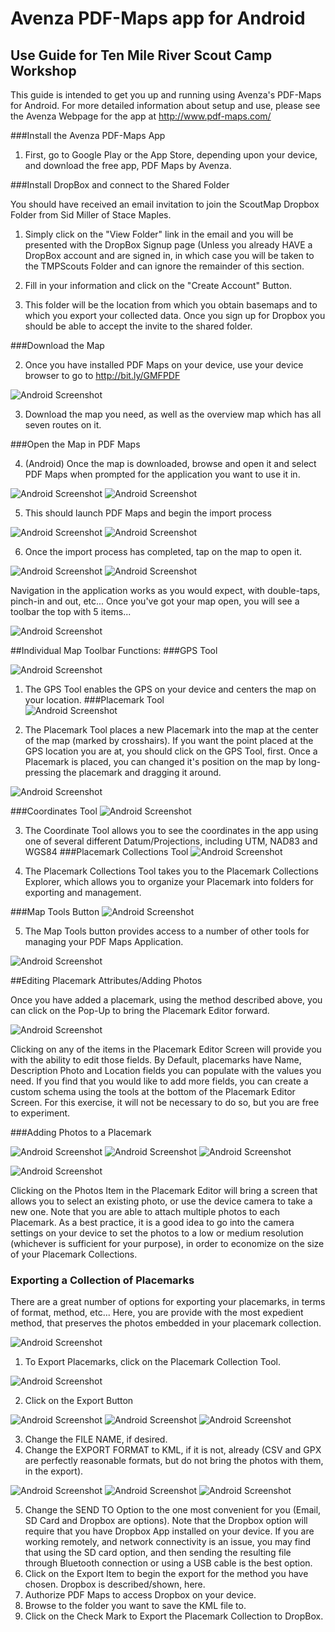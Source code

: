 # Avenza PDF-Maps app for Android
## Use Guide for Ten Mile River Scout Camp Workshop

This guide is intended to get you up and running using Avenza's PDF-Maps for Android. For more detailed information about setup and use, please see the Avenza Webpage for the app at http://www.pdf-maps.com/

###Install the Avenza PDF-Maps App

1. First, go to Google Play or the App Store, depending upon your device, and download the free app, PDF Maps by Avenza.

###Install DropBox and connect to the Shared Folder

You should have received an email invitation to join the ScoutMap Dropbox Folder from Sid Miller of Stace Maples. 

1. Simply click on the "View Folder" link in the email and you will be presented with the DropBox Signup page (Unless you already HAVE a DropBox account and are signed in, in which case you will be taken to the TMPScouts Folder and can ignore the remainder of this section.

2. Fill in your information and click on the "Create Account" Button.

2.  This folder will be the location from which you obtain basemaps and to which you export your collected data. Once you sign up for Dropbox you should be able to accept the invite to the shared folder.

###Download the Map

2. Once you have installed PDF Maps on your device, use your device browser to go to http://bit.ly/GMFPDF

  ![Android Screenshot](https://dl.dropboxusercontent.com/u/31204294/images/Screenshot_2014-07-24-14-17-01.png "Android Screenshot")

3. Download the map you need, as well as the overview map which has all seven routes on it.

###Open the Map in PDF Maps

4. (Android) Once the map is downloaded, browse and open it and select PDF Maps when prompted for the application you want to use it in.  

  ![Android Screenshot](https://dl.dropboxusercontent.com/u/31204294/images/Screenshot_2014-07-24-14-26-11_resize.png "Android Screenshot")  ![Android Screenshot](https://dl.dropboxusercontent.com/u/31204294/images/Screenshot_2014-07-24-14-26-26_resize.png "Android Screenshot")

5. This should launch PDF Maps and begin the import process

  ![Android Screenshot](https://dl.dropboxusercontent.com/u/31204294/images/Screenshot_2014-07-24-14-26-33_resize.png "Android Screenshot")  ![Android Screenshot](https://dl.dropboxusercontent.com/u/31204294/images/Screenshot_2014-07-24-14-26-47_resize.png "Android Screenshot")

6. Once the import process has completed, tap on the map to open it.

  ![Android Screenshot](https://dl.dropboxusercontent.com/u/31204294/images/Screenshot_2014-07-24-14-41-54_resize.png "Android Screenshot")  ![Android Screenshot](https://dl.dropboxusercontent.com/u/31204294/images/Screenshot_2014-07-24-14-42-32_resize.png "Android Screenshot")
  
Navigation in the application works as you would expect, with double-taps, pinch-in and out, etc... Once you've got your map open, you will see a toolbar the top with 5 items...

  ![Android Screenshot](https://dl.dropboxusercontent.com/u/31204294/images/PDFMapTOobar.png "Android Screenshot")
  
##Individual Map Toolbar Functions:
###GPS Tool

  ![Android Screenshot](https://dl.dropboxusercontent.com/u/31204294/images/GPSTool.png "Android Screenshot")

1. The GPS Tool enables the GPS on your device and centers the map on your location.
###Placemark Tool  
  ![Android Screenshot](https://dl.dropboxusercontent.com/u/31204294/images/PlacemarkTool.png "Android Screenshot")

2. The Placemark Tool places a new Placemark into the map at the center of the map (marked by crosshairs). If you want the point placed at the GPS location you are at, you should click on the GPS Tool, first. Once a Placemark is placed, you can changed it's position on the map by long-pressing the placemark and dragging it around.
  
  ![Android Screenshot](https://dl.dropboxusercontent.com/u/31204294/images/Screenshot_2014-07-25-09-36-06_resize.png "Android Screenshot")

###Coordinates Tool 
  ![Android Screenshot](https://dl.dropboxusercontent.com/u/31204294/images/CoordinateTOol.png "Android Screenshot")

3. The Coordinate Tool allows you to see the coordinates in the app using one of several different Datum/Projections, including UTM, NAD83 and WGS84
###Placemark Collections Tool
  ![Android Screenshot](https://dl.dropboxusercontent.com/u/31204294/images/PlacemarkCollectionsTool.png "Android Screenshot")

4. The Placemark Collections Tool takes you to the Placemark Collections Explorer, which allows you to organize your Placemark into folders for exporting and management.

###Map Tools Button
  ![Android Screenshot](https://dl.dropboxusercontent.com/u/31204294/images/MapTools.png "Android Screenshot")

5. The Map Tools button provides access to a number of other tools for managing your PDF Maps Application.

  ![Android Screenshot](https://dl.dropboxusercontent.com/u/31204294/images/Screenshot_2014-07-24-15-28-17_resize.png "Android Screenshot")

##Editing Placemark Attributes/Adding Photos

Once you have added a placemark, using the method described above, you can click on the Pop-Up to bring the Placemark Editor forward.

  ![Android Screenshot](https://dl.dropboxusercontent.com/u/31204294/images/Screenshot_2014-07-24-15-57-48_resize.png "Android Screenshot")

Clicking on any of the items in the Placemark Editor Screen will provide you with the ability to edit those fields. By Default, placemarks have Name, Description Photo and Location fields you can populate with the values you need. If you find that you would like to add more fields, you can create a custom schema using the tools at the bottom of the Placemark Editor Screen. For this exercise, it will not be necessary to do so, but you are free to experiment.

###Adding Photos to a Placemark

  ![Android Screenshot](https://dl.dropboxusercontent.com/u/31204294/images/Screenshot_2014-07-24-15-58-43_resize.png "Android Screenshot")  ![Android Screenshot](https://dl.dropboxusercontent.com/u/31204294/images/Screenshot_2014-07-24-15-59-08_resize.png "Android Screenshot")  ![Android Screenshot](https://dl.dropboxusercontent.com/u/31204294/images/Screenshot_2014-07-24-15-59-26_resize.png "Android Screenshot")
  
  ![Android Screenshot](https://dl.dropboxusercontent.com/u/31204294/images/Screenshot_2014-07-25-09-36-18_resize.png "Android Screenshot")
  
Clicking on the Photos Item in the Placemark Editor will bring a screen that allows you to select an existing photo, or use the device camera to take a new one. Note that you are able to attach multiple photos to each Placemark. As a best practice, it is a good idea to go into the camera settings on your device to set the photos to a low or medium resolution (whichever is sufficient for your purpose), in order to economize on the size of your Placemark Collections.

### Exporting a Collection of Placemarks

There are a great number of options for exporting your placemarks, in terms of format, method, etc... Here, you are provide with the most expedient method, that preserves the photos embedded in your placemark collection.

![Android Screenshot](https://dl.dropboxusercontent.com/u/31204294/images/PlacemarkCollectionsTool.png "Android Screenshot")


1. To Export Placemarks, click on the Placemark Collection Tool.

  ![Android Screenshot](https://dl.dropboxusercontent.com/u/31204294/images/Screenshot_2014-07-25-11-09-22_resize.png "Android Screenshot")

2. Click on the Export Button

  ![Android Screenshot](https://dl.dropboxusercontent.com/u/31204294/images/Screenshot_2014-07-25-11-10-03_resize.png "Android Screenshot")  ![Android Screenshot](https://dl.dropboxusercontent.com/u/31204294/images/Screenshot_2014-07-25-11-10-07_resize.png "Android Screenshot")  ![Android Screenshot](https://dl.dropboxusercontent.com/u/31204294/images/Screenshot_2014-07-25-11-10-13_resize.png "Android Screenshot")
  
3. Change the FILE NAME, if desired.
4. Change the EXPORT FORMAT to KML, if it is not, already (CSV and GPX are perfectly reasonable formats, but do not bring the photos with them, in the export).

  ![Android Screenshot](https://dl.dropboxusercontent.com/u/31204294/images/Screenshot_2014-07-25-11-10-44_resize.png "Android Screenshot")  ![Android Screenshot](https://dl.dropboxusercontent.com/u/31204294/images/Screenshot_2014-07-25-11-11-25_resize.png "Android Screenshot")  ![Android Screenshot](https://dl.dropboxusercontent.com/u/31204294/images/Screenshot_2014-07-25-11-11-31_resize.png "Android Screenshot")

5. Change the SEND TO Option to the one most convenient for you (Email, SD Card and Dropbox are options). Note that the Dropbox option will require that you have Dropbox App installed on your device. If you are working remotely, and network connectivity is an issue, you may find that using the SD card option, and then sending the resulting file through Bluetooth connection or using a USB cable is the best option.
6. Click on the Export Item to begin the export for the method you have chosen. Dropbox is described/shown, here.
7. Authorize PDF Maps to access Dropbox on your device.
8. Browse to the folder you want to save the KML file to.
9. Click on the Check Mark to Export the Placemark Collection to DropBox.





